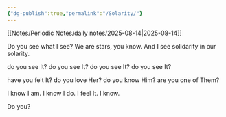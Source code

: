 ```yaml
---
{"dg-publish":true,"permalink":"/Solarity/"}
---
```


[[Notes/Periodic Notes/daily notes/2025-08-14\|2025-08-14]]

Do you see what I see?
We are stars, you know.
And I see solidarity
in our solarity.

do you see It?
do you see It?
do you see It? 
do you see It?

have you felt It?
do you love Her?
do you know Him?
are you one of Them?

I know I am.
I know I do.
I feel It.
I know.

Do you?